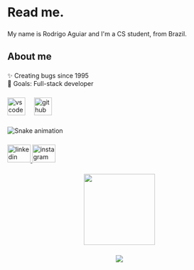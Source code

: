 <h1 align="left">Read me.</h1>

###

<p align="left">My name is Rodrigo Aguiar and I'm a CS student, from Brazil.</p>

###

<h2 align="left">About me</h2>

###

<p align="left">✨ Creating bugs since 1995<br>🎯 Goals: Full-stack developer</p>

###

<div align="left">
  <img src="https://cdn.jsdelivr.net/gh/devicons/devicon/icons/vscode/vscode-original.svg" height="40" alt="vscode logo"  />
  <img width="12" />
  <img src="https://cdn.jsdelivr.net/gh/devicons/devicon/icons/github/github-original.svg" height="40" alt="github logo"  />
</div>

###

<img src="https://raw.githubusercontent.com/rodrigocra1/rodrigocra1/output/snake.svg" alt="Snake animation" />

###

<div align="left">
  <a href="https://www.linkedin.com/in/rodrigo-calmezini-rigo-de-aguiar-984483350/" target="_blank">
    <img src="https://raw.githubusercontent.com/maurodesouza/profile-readme-generator/master/src/assets/icons/social/linkedin/default.svg" width="52" height="40" alt="linkedin logo"  />
  </a>
  <a href="https://www.instagram.com/rcalmezini/" target="_blank">
    <img src="https://raw.githubusercontent.com/maurodesouza/profile-readme-generator/master/src/assets/icons/social/instagram/default.svg" width="52" height="40" alt="instagram logo"  />
  </a>
</div>

###

<div align="center">
  <img height="160" src="https://gifdb.com/images/high/pepe-frog-meme-sad-watching-computer-llr03woqoqiuoeii.webp"  />
</div>

###

<div align="center">
  <img src="https://profile-counter.glitch.me/rodrigocra1/count.svg?"  />
</div>

###

